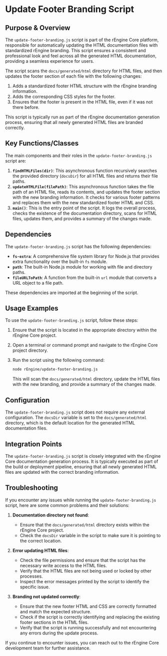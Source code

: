 # Update Footer Branding Script

## Purpose & Overview

The `update-footer-branding.js` script is part of the rEngine Core platform, responsible for automatically updating the HTML documentation files with standardized rEngine branding. This script ensures a consistent and professional look and feel across all the generated HTML documentation, providing a seamless experience for users.

The script scans the `docs/generated/html` directory for HTML files, and then updates the footer section of each file with the following changes:

1. Adds a standardized footer HTML structure with the rEngine branding information.
2. Adds the corresponding CSS styles for the footer.
3. Ensures that the footer is present in the HTML file, even if it was not there before.

This script is typically run as part of the rEngine documentation generation process, ensuring that all newly generated HTML files are branded correctly.

## Key Functions/Classes

The main components and their roles in the `update-footer-branding.js` script are:

1. **`findHTMLFiles(dir)`**: This asynchronous function recursively searches the provided directory (`docsDir`) for all HTML files and returns their file paths.
2. **`updateHTMLFile(filePath)`**: This asynchronous function takes the file path of an HTML file, reads its contents, and updates the footer section with the new branding information. It checks for various footer patterns and replaces them with the new standardized footer HTML and CSS.
3. **`main()`**: This is the entry point of the script. It logs the overall process, checks the existence of the documentation directory, scans for HTML files, updates them, and provides a summary of the changes made.

## Dependencies

The `update-footer-branding.js` script has the following dependencies:

- **`fs-extra`**: A comprehensive file system library for Node.js that provides extra functionality over the built-in `fs` module.
- **`path`**: The built-in Node.js module for working with file and directory paths.
- **`fileURLToPath`**: A function from the built-in `url` module that converts a URL object to a file path.

These dependencies are imported at the beginning of the script.

## Usage Examples

To use the `update-footer-branding.js` script, follow these steps:

1. Ensure that the script is located in the appropriate directory within the rEngine Core project.
2. Open a terminal or command prompt and navigate to the rEngine Core project directory.
3. Run the script using the following command:

   ```bash
   node rEngine/update-footer-branding.js
   ```

   This will scan the `docs/generated/html` directory, update the HTML files with the new branding, and provide a summary of the changes made.

## Configuration

The `update-footer-branding.js` script does not require any external configuration. The `docsDir` variable is set to the `docs/generated/html` directory, which is the default location for the generated HTML documentation files.

## Integration Points

The `update-footer-branding.js` script is closely integrated with the rEngine Core documentation generation process. It is typically executed as part of the build or deployment pipeline, ensuring that all newly generated HTML files are updated with the correct branding information.

## Troubleshooting

If you encounter any issues while running the `update-footer-branding.js` script, here are some common problems and their solutions:

1. **Documentation directory not found**:
   - Ensure that the `docs/generated/html` directory exists within the rEngine Core project.
   - Check the `docsDir` variable in the script to make sure it is pointing to the correct location.

1. **Error updating HTML files**:
   - Check the file permissions and ensure that the script has the necessary write access to the HTML files.
   - Verify that the HTML files are not being used or locked by other processes.
   - Inspect the error messages printed by the script to identify the specific issue.

1. **Branding not updated correctly**:
   - Ensure that the new footer HTML and CSS are correctly formatted and match the expected structure.
   - Check if the script is correctly identifying and replacing the existing footer sections in the HTML files.
   - Verify that the script is running successfully and not encountering any errors during the update process.

If you continue to encounter issues, you can reach out to the rEngine Core development team for further assistance.
